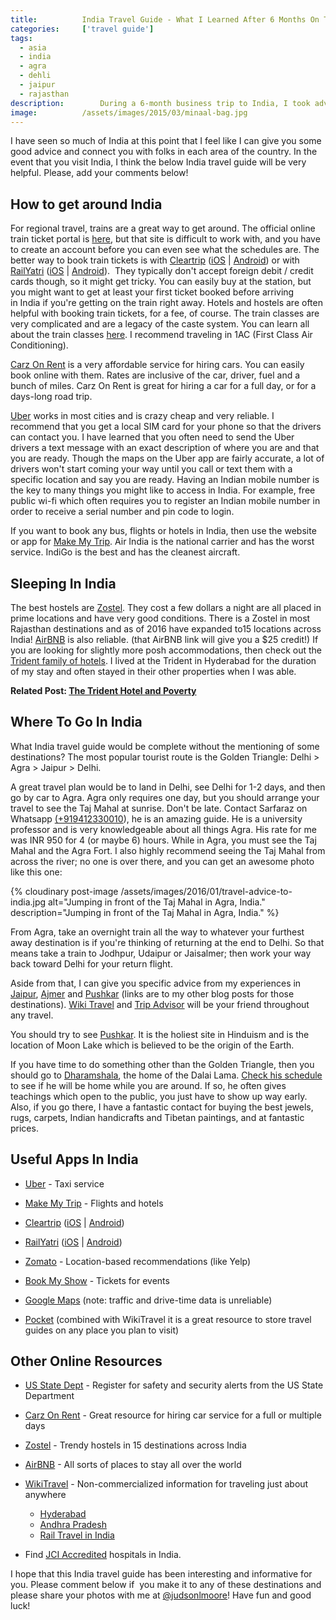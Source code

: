 ```yaml
---
title:			India Travel Guide - What I Learned After 6 Months On The Road
categories:		['travel guide']
tags:
  - asia
  - india
  - agra
  - dehli
  - jaipur
  - rajasthan
description:		During a 6-month business trip to India, I took advantage of every weekend to travel to a different corner of this beautiful and vibrant country.
image:			/assets/images/2015/03/minaal-bag.jpg
---
```


I have seen so much of India at this point that I feel like I can give you some good advice and connect you with folks in each area of the country. In the event that you visit India, I think the below India travel guide will be very helpful. Please, add your comments below!

## How to get around India

For regional travel, trains are a great way to get around. The official online train ticket portal is [here](https://www.irctc.co.in/eticketing/loginHome.jsf), but that site is difficult to work with, and you have to create an account before you can even see what the schedules are. The better way to book train tickets is with [Cleartrip](https://www.cleartrip.com/) ([iOS](https://itunes.apple.com/in/app/cleartrip-flights-hotels-indian/id531324961?mt=8) | [Android](https://play.google.com/store/apps/details?hl=en&id=com.cleartrip.android&referrer=apsalar_clid%3Du7obSSvO1l-pEwJ8ymnQVCVQeTXsnb600xy853v-sh-8243R89lvUtJdVIWOpdDR2QPsAkkdnUjS3255m0X_pbIrMP3K0r8MnvBynkgsUxbEE3YICVDoT_ulVhIpSW2lipQb9piDixQ41giv1f20djzyDPKmif4lBS9tKVPBGlA)) or with [RailYatri](https://www.railyatri.in/) ([iOS](https://itunes.apple.com/in/app/railyatri-pnr-status-live/id1052177547?mt=8) | [Android](https://play.google.com/store/apps/details?id=com.railyatri.in.mobile&hl=en)).  They typically don't accept foreign debit / credit cards though, so it might get tricky. You can easily buy at the station, but you might want to get at least your first ticket booked before arriving in India if you're getting on the train right away. Hotels and hostels are often helpful with booking train tickets, for a fee, of course. The train classes are very complicated and are a legacy of the caste system. You can learn all about the train classes [here](https://wikitravel.org/en/Rail_travel_in_India). I recommend traveling in 1AC (First Class Air Conditioning).

[Carz On Rent](https://www.carzonrent.com/) is a very affordable service for hiring cars. You can easily book online with them. Rates are inclusive of the car, driver, fuel and a bunch of miles. Carz On Rent is great for hiring a car for a full day, or for a days-long road trip.

[Uber](https://www.uber.com/invite/uberjudsonlmoore) works in most cities and is crazy cheap and very reliable. I recommend that you get a local SIM card for your phone so that the drivers can contact you. I have learned that you often need to send the Uber drivers a text message with an exact description of where you are and that you are ready. Though the maps on the Uber app are fairly accurate, a lot of drivers won't start coming your way until you call or text them with a specific location and say you are ready. Having an Indian mobile number is the key to many things you might like to access in India. For example, free public wi-fi which often requires you to register an Indian mobile number in order to receive a serial number and pin code to login.

If you want to book any bus, flights or hotels in India, then use the website or app for [Make My Trip](https://makemytrip.com/). Air India is the national carrier and has the worst service. IndiGo is the best and has the cleanest aircraft.

## Sleeping In India

The best hostels are [Zostel](https://zostel.com/). They cost a few dollars a night are all placed in prime locations and have very good conditions. There is a Zostel in most Rajasthan destinations and as of 2016 have expanded to15 locations across India! [AirBNB](https://www.airbnb.com/c/jmoore381) is also reliable. (that AirBNB link will give you a \$25 credit!) If you are looking for slightly more posh accommodations, then check out the [Trident family of hotels](https://www.tridenthotels.com/). I lived at the Trident in Hyderabad for the duration of my stay and often stayed in their other properties when I was able.

**Related Post: [The Trident Hotel and Poverty](/the-trident-hotel-and-poverty/)**

## Where To Go In India

What India travel guide would be complete without the mentioning of some destinations? The most popular tourist route is the Golden Triangle: Delhi > Agra > Jaipur > Delhi.

A great travel plan would be to land in Delhi, see Delhi for 1-2 days, and then go by car to Agra. Agra only requires one day, but you should arrange your travel to see the Taj Mahal at sunrise. Don't be late. Contact Sarfaraz on Whatsapp [(+919412330010](tel:%28%2B919412330010)), he is an amazing guide. He is a university professor and is very knowledgeable about all things Agra. His rate for me was INR 950 for 4 (or maybe 6) hours. While in Agra, you must see the Taj Mahal and the Agra Fort. I also highly recommend seeing the Taj Mahal from across the river; no one is over there, and you can get an awesome photo like this one:

{% cloudinary post-image /assets/images/2016/01/travel-advice-to-india.jpg alt="Jumping in front of the Taj Mahal in Agra, India." description="Jumping in front of the Taj Mahal in Agra, India." %}

From Agra, take an overnight train all the way to whatever your furthest away destination is if you're thinking of returning at the end to Delhi. So that means take a train to Jodhpur, Udaipur or Jaisalmer; then work your way back toward Delhi for your return flight.

Aside from that, I can give you specific advice from my experiences in [Jaipur](/jaipur/), [Ajmer](/ajmer) and [Pushkar](/pushkar) (links are to my other blog posts for those destinations). [Wiki Travel](https://wikitravel.org/en/Rajasthan) and [Trip Advisor](https://www.tripadvisor.in/Search?q=Rajasthan&geo=297665&pid=3826&returnTo=http%253A__2F____2F__www__2E__tripadvisor__2E__in__2F__ShowForum__2D__g297665__2D__i4566__2D__Rajasthan__2E__html) will be your friend throughout any travel.

You should try to see [Pushkar](/pushkar). It is the holiest site in Hinduism and is the location of Moon Lake which is believed to be the origin of the Earth.

If you have time to do something other than the Golden Triangle, then you should go to [Dharamshala](/dharamshala), the home of the Dalai Lama. [Check his schedule](https://www.dalailama.com/teachings/schedule) to see if he will be home while you are around. If so, he often gives teachings which open to the public, you just have to show up way early. Also, if you go there, I have a fantastic contact for buying the best jewels, rugs, carpets, Indian handicrafts and Tibetan paintings, and at fantastic prices.

## **Useful Apps In India**

- [Uber](https://www.uber.com/invite/uberjudsonlmoore) - Taxi service

- [Make My Trip](https://makemytrip.com) - Flights and hotels

- [Cleartrip](https://www.cleartrip.com/) ([iOS](https://itunes.apple.com/in/app/cleartrip-flights-hotels-indian/id531324961?mt=8) | [Android](https://play.google.com/store/apps/details?hl=en&id=com.cleartrip.android&referrer=apsalar_clid%3Du7obSSvO1l-pEwJ8ymnQVCVQeTXsnb600xy853v-sh-8243R89lvUtJdVIWOpdDR2QPsAkkdnUjS3255m0X_pbIrMP3K0r8MnvBynkgsUxbEE3YICVDoT_ulVhIpSW2lipQb9piDixQ41giv1f20djzyDPKmif4lBS9tKVPBGlA))

- [RailYatri](https://www.railyatri.in/) ([iOS](https://itunes.apple.com/in/app/railyatri-pnr-status-live/id1052177547?mt=8) | [Android](https://play.google.com/store/apps/details?id=com.railyatri.in.mobile&hl=en))

- [Zomato](https://www.zomato.com/) - Location-based recommendations (like Yelp)

- [Book My Show](https://bookmyshow.com) - Tickets for events

- [Google Maps](https://www.google.com/maps) (note: traffic and drive-time data is unreliable)

- [Pocket](https://getpocket.com/a/queue/) (combined with WikiTravel it is a great resource to store travel guides on any place you plan to visit)

## **Other Online Resources**

- [US State Dept](https://travel.state.gov/) - Register for safety and security alerts from the US State Department

- [Carz On Rent](https://carzonrent.com/) - Great resource for hiring car service for a full or multiple days

- [Zostel](https://zostel.com/) - Trendy hostels in 15 destinations across India

- [AirBNB](https://www.airbnb.com/c/jmoore381?s=3&i=1%3Fs%3D26) - All sorts of places to stay all over the world

- [WikiTravel](https://wikitravel.org/) - Non-commercialized information for traveling just about anywhere

	- [Hyderabad](https://wikitravel.org/en/Hyderabad)

	* [Andhra Pradesh](https://wikitravel.org/en/Andhra_Pradesh)

	- [Rail Travel in India](https://wikitravel.org/en/Rail_travel_in_India)

* Find [JCI Accredited](https://www.jointcommissioninternational.org/about-jci/jci-accredited-organizations/?c=India) hospitals in India.

I hope that this India travel guide has been interesting and informative for you. Please comment below if  you make it to any of these destinations and please share your photos with me at [@judsonlmoore](https://twitter.com/judsonlmoore)! Have fun and good luck!
